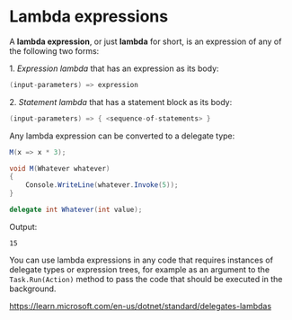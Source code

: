# Lambda expressions

A **lambda expression**, or just **lambda** for short, is an expression of any of the following two forms:

1\. _Expression lambda_ that has an expression as its body:

```csharp
(input-parameters) => expression
```

2\. _Statement lambda_ that has a statement block as its body:

```csharp
(input-parameters) => { <sequence-of-statements> }
```

Any lambda expression can be converted to a delegate type:

```csharp
M(x => x * 3);

void M(Whatever whatever)
{
    Console.WriteLine(whatever.Invoke(5));
}

delegate int Whatever(int value);
```

Output:

```output
15
```

You can use lambda expressions in any code that requires instances of delegate types or expression trees, for example as an argument to the `Task.Run(Action)` method to pass the code that should be executed in the background.

https://learn.microsoft.com/en-us/dotnet/standard/delegates-lambdas